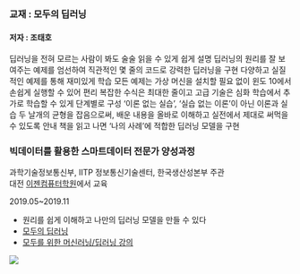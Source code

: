 ### 교재 : 모두의 딥러닝
#### 저자 : 조태호

딥러닝을 전혀 모르는 사람이 봐도 술술 읽을 수 있게 쉽게 설명
딥러닝의 원리를 잘 보여주는 예제를 엄선하여 직관적인 몇 줄의 코드로 강력한 딥러닝을 구현
다양하고 실질적인 예제를 통해 재미있게 학습
모든 예제는 가상 머신을 설치할 필요 없이 윈도 10에서 손쉽게 실행할 수 있어 편리
복잡한 수식은 최대한 줄이고 고급 기술은 심화 학습에서 추가로 학습할 수 있게 단계별로 구성
‘이론 없는 실습’, ‘실습 없는 이론’이 아닌 이론과 실습 두 날개의 균형을 잡음으로써, 배운 내용을 올바로 이해하고 실전에서 제대로 써먹을 수 있도록 안내
책을 읽고 나면 ‘나의 사례’에 적합한 딥러닝 모델을 구현

### 빅데이터를 활용한 스마트데이터 전문가 양성과정

과학기술정보통신부, IITP 정보통신기술센터, 한국생산성본부 주관  <br>
대전 [이젠컴퓨터학원](http::dj.ezenac.co.kr/)에서 교육

2019.05~2019.11


* 원리를 쉽게 이해하고 나만의 딥러닝 모델을 만들 수 있다
* <a href="https://www.gilbut.co.kr/book/view?bookcode=BN001909&keyword=%EB%AA%A8%EB%91%90%EC%9D%98%EB%94%A5%EB%9F%AC%EB%8B%9D&collection=GB_BOOK">모두의 딥러닝</a>
* <a href="https://hunkim.github.io/ml/">모두를 위한 머신러닝/딥러닝 강의</a>


![](https://gimg.gilbut.co.kr/book/BN001909/rn_view_BN001909.jpg)
